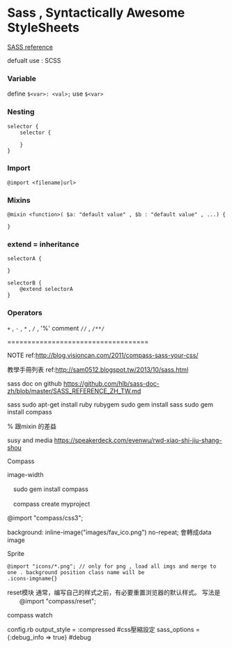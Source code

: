 # Sass , Syntactically Awesome StyleSheets #
[SASS reference](http://sass-lang.com/documentation/file.SASS_REFERENCE.html)

defualt use : SCSS

### Variable ###

define `$<var>: <val>;` 
use `$<var>`

### Nesting ###
```
selector {
	selector {

	}
}
```

### Import ###

`@import <filename|url>`


### Mixins ###
```
@mixin <function>( $a: "default value" , $b : "default value" , ...) {
	
}
```

### extend = inheritance ###
```
selectorA {
	
}

selectorB {
	@extend selectorA
}

```
### Operators ###
`+` , `-` , `*` , `/` , '%'
comment `//` , `/**/`







===================================


NOTE
ref:http://blog.visioncan.com/2011/compass-sass-your-css/



教學手冊列表
ref:http://sam0512.blogspot.tw/2013/10/sass.html 


sass doc on github
https://github.com/hlb/sass-doc-zh/blob/master/SASS_REFERENCE_ZH_TW.md

sass
	sudo apt-get install ruby rubygem
	sudo gem install sass
	sudo gem install compass


% 跟mixin 的差益


susy and media 
https://speakerdeck.com/evenwu/rwd-xiao-shi-jiu-shang-shou


Compass


image-width



　sudo gem install compass

　compass create myproject



@import "compass/css3";



background: inline-image("images/fav_ico.png") no-repeat;
	會轉成data image


Sprite 
	
	@import "icons/*.png"; // only for png , load all imgs and merge to one . background position class name will be 
	.icons-imgname{}


reset模块
	通常，编写自己的样式之前，有必要重置浏览器的默认样式。
	写法是
	　　@import "compass/reset";


compass watch

config.rb
	output_style = :compressed     #css壓縮設定
	sass_options = {:debug_info => true}   #debug
